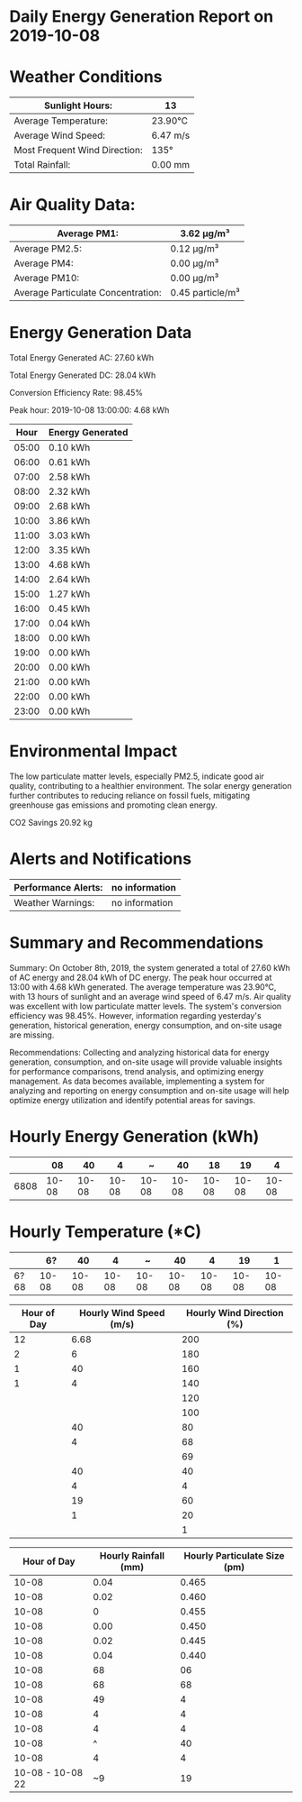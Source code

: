 # Daily Energy Generation Report on 2019-10-08

# Weather Conditions

|Sunlight Hours:|13|
|---|---|
|Average Temperature:|23.90°C|
|Average Wind Speed:|6.47 m/s|
|Most Frequent Wind Direction:|135°|
|Total Rainfall:|0.00 mm|

# Air Quality Data:

|Average PM1:|3.62 μg/m³|
|---|---|
|Average PM2.5:|0.12 μg/m³|
|Average PM4:|0.00 μg/m³|
|Average PM10:|0.00 μg/m³|
|Average Particulate Concentration:|0.45 particle/m³|

# Energy Generation Data

Total Energy Generated AC: 27.60 kWh

Total Energy Generated DC: 28.04 kWh

Conversion Efficiency Rate: 98.45%

Peak hour: 2019-10-08 13:00:00: 4.68 kWh

|Hour|Energy Generated|
|---|---|
|05:00|0.10 kWh|
|06:00|0.61 kWh|
|07:00|2.58 kWh|
|08:00|2.32 kWh|
|09:00|2.68 kWh|
|10:00|3.86 kWh|
|11:00|3.03 kWh|
|12:00|3.35 kWh|
|13:00|4.68 kWh|
|14:00|2.64 kWh|
|15:00|1.27 kWh|
|16:00|0.45 kWh|
|17:00|0.04 kWh|
|18:00|0.00 kWh|
|19:00|0.00 kWh|
|20:00|0.00 kWh|
|21:00|0.00 kWh|
|22:00|0.00 kWh|
|23:00|0.00 kWh|

# Environmental Impact

The low particulate matter levels, especially PM2.5, indicate good air quality, contributing to a healthier environment. The solar energy generation further contributes to reducing reliance on fossil fuels, mitigating greenhouse gas emissions and promoting clean energy.

CO2 Savings
20.92 kg

# Alerts and Notifications

|Performance Alerts:|no information|
|---|---|
|Weather Warnings:|no information|

# Summary and Recommendations

Summary: On October 8th, 2019, the system generated a total of 27.60 kWh of AC energy and 28.04 kWh of DC energy. The peak hour occurred at 13:00 with 4.68 kWh generated. The average temperature was 23.90°C, with 13 hours of sunlight and an average wind speed of 6.47 m/s. Air quality was excellent with low particulate matter levels. The system's conversion efficiency was 98.45%. However, information regarding yesterday's generation, historical generation, energy consumption, and on-site usage are missing.

Recommendations: Collecting and analyzing historical data for energy generation, consumption, and on-site usage will provide valuable insights for performance comparisons, trend analysis, and optimizing energy management. As data becomes available, implementing a system for analyzing and reporting on energy consumption and on-site usage will help optimize energy utilization and identify potential areas for savings.

# Hourly Energy Generation (kWh)

| |08|40|4|~|40|18|19|4|
|---|---|---|---|---|---|---|---|---|
|6808|10-08|10-08|10-08|10-08|10-08|10-08|10-08|10-08|

# Hourly Temperature (*C)

| |6?|40|4|~|40|4|19|1|
|---|---|---|---|---|---|---|---|---|
|6?68|10-08|10-08|10-08|10-08|10-08|10-08|10-08|10-08|

|Hour of Day|Hourly Wind Speed (m/s)|Hourly Wind Direction (%)|
|---|---|---|
|12|6.68|200|
|2|6|180|
|1|40|160|
|1|4|140|
| | |120|
| | |100|
| |40|80|
| |4|68|
| | |69|
| |40|40|
| |4|4|
| |19|60|
| |1|20|
| | |1|

|Hour of Day|Hourly Rainfall (mm)|Hourly Particulate Size (pm)|
|---|---|---|
|10-08|0.04|0.465|
|10-08|0.02|0.460|
|10-08|0|0.455|
|10-08|0.00|0.450|
|10-08|0.02|0.445|
|10-08|0.04|0.440|
|10-08|68|06|
|10-08|68|68|
|10-08|49|4|
|10-08|4|4|
|10-08|4|4|
|10-08|^|40|
|10-08|4|4|
|10-08 - 10-08 22|~9|19|
